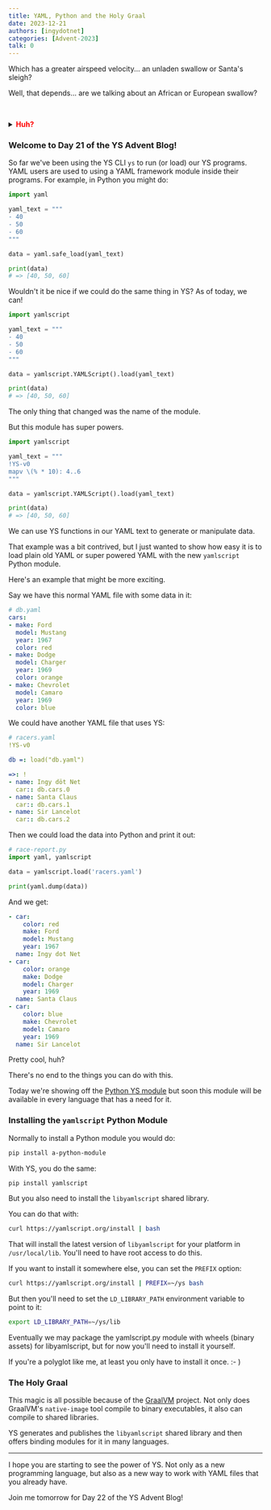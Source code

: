 ```yaml
---
title: YAML, Python and the Holy Graal
date: 2023-12-21
authors: [ingydotnet]
categories: [Advent-2023]
talk: 0
---
```


Which has a greater airspeed velocity... an unladen swallow or Santa's sleigh?

Well, that depends... are we talking about an African or European swallow?

&nbsp;
<details><summary><strong style="color:red">Huh?</strong></summary>
&nbsp;
<iframe width="560" height="315"
  src="https://www.youtube.com/embed/uio1J2PKzLI?si=QA1x920QfN1GlkRs"
  title="YouTube video player"
  frameborder="0"
  allow="accelerometer; autoplay; clipboard-write; encrypted-media; gyroscope; picture-in-picture; web-share"
  allowfullscreen></iframe>
</details>

<!-- more -->


### Welcome to Day 21 of the YS Advent Blog!

So far we've been using the YS CLI `ys` to run (or load) our YS programs.
YAML users are used to using a YAML framework module inside their programs.
For example, in Python you might do:

```python
import yaml

yaml_text = """
- 40
- 50
- 60
"""

data = yaml.safe_load(yaml_text)

print(data)
# => [40, 50, 60]
```

Wouldn't it be nice if we could do the same thing in YS?
As of today, we can!

```python
import yamlscript

yaml_text = """
- 40
- 50
- 60
"""

data = yamlscript.YAMLScript().load(yaml_text)

print(data)
# => [40, 50, 60]
```

The only thing that changed was the name of the module.

But this module has super powers.

```python
import yamlscript

yaml_text = """
!YS-v0
mapv \(% * 10): 4..6
"""

data = yamlscript.YAMLScript().load(yaml_text)

print(data)
# => [40, 50, 60]
```

We can use YS functions in our YAML text to generate or manipulate data.

That example was a bit contrived, but I just wanted to show how easy it is to
load plain old YAML or super powered YAML with the new `yamlscript` Python
module.

Here's an example that might be more exciting.

Say we have this normal YAML file with some data in it:

```yaml
# db.yaml
cars:
- make: Ford
  model: Mustang
  year: 1967
  color: red
- make: Dodge
  model: Charger
  year: 1969
  color: orange
- make: Chevrolet
  model: Camaro
  year: 1969
  color: blue
```

We could have another YAML file that uses YS:

```yaml
# racers.yaml
!YS-v0

db =: load("db.yaml")

=>: !
- name: Ingy döt Net
  car:: db.cars.0
- name: Santa Claus
  car:: db.cars.1
- name: Sir Lancelot
  car:: db.cars.2
```

Then we could load the data into Python and print it out:

```python
# race-report.py
import yaml, yamlscript

data = yamlscript.load('racers.yaml')

print(yaml.dump(data))
```

And we get:

```yaml
- car:
    color: red
    make: Ford
    model: Mustang
    year: 1967
  name: Ingy dot Net
- car:
    color: orange
    make: Dodge
    model: Charger
    year: 1969
  name: Santa Claus
- car:
    color: blue
    make: Chevrolet
    model: Camaro
    year: 1969
  name: Sir Lancelot
```

Pretty cool, huh?

There's no end to the things you can do with this.

Today we're showing off the [Python YS module](
https://pypi.org/project/yamlscript/) but soon this module will be available in
every language that has a need for it.


### Installing the `yamlscript` Python Module

Normally to install a Python module you would do:

```sh
pip install a-python-module
```

With YS, you do the same:

```sh
pip install yamlscript
```

But you also need to install the `libyamlscript` shared library.

You can do that with:

```sh
curl https://yamlscript.org/install | bash
```

That will install the latest version of `libyamlscript` for your platform in
`/usr/local/lib`.
You'll need to have root access to do this.

If you want to install it somewhere else, you can set the `PREFIX` option:

```sh
curl https://yamlscript.org/install | PREFIX=~/ys bash
```

But then you'll need to set the `LD_LIBRARY_PATH` environment variable to point
to it:

```sh
export LD_LIBRARY_PATH=~/ys/lib
```

Eventually we may package the yamlscript.py module with wheels (binary assets)
for libyamlscript, but for now you'll need to install it yourself.

If you're a polyglot like me, at least you only have to install it once. :- )


### The Holy Graal

This magic is all possible because of the [GraalVM](https://www.graalvm.org/)
project.
Not only does GraalVM's `native-image` tool compile to binary executables, it
also can compile to shared libraries.

YS generates and publishes the `libyamlscript` shared library and then offers
binding modules for it in many languages.

----

I hope you are starting to see the power of YS.
Not only as a new programming language, but also as a new way to work with YAML
files that you already have.

Join me tomorrow for Day 22 of the YS Advent Blog!
